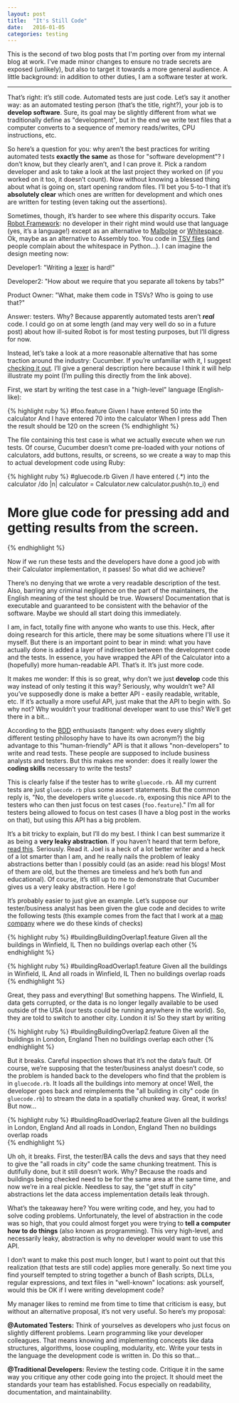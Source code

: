 ```yaml
---
layout: post
title:  "It's Still Code"
date:   2016-01-05
categories: testing
---
```


This is the second of two blog posts that I'm porting over from my internal blog at work.  I've made minor changes to ensure no trade secrets are exposed (unlikely), but also to target it towards a more general audience.  A little background: in addition to other duties, I am a software tester at work.

<hr>

That’s right: it’s still code.  Automated tests are just code.  Let’s say it another way: as an automated testing person (that’s the title, right?), your job is to **develop software**.  Sure, its goal may be slightly different from what we traditionally define as "development", but in the end we write text files that a computer converts to a sequence of memory reads/writes, CPU instructions, etc.

So here’s a question for you: why aren’t the best practices for writing automated tests **exactly the same** as those for "software development"?  I don’t know, but they clearly aren’t, and I can prove it.  Pick a random developer and ask to take a look at the last project they worked on (if you worked on it too, it doesn’t count).  Now without knowing a blessed thing about what is going on, start opening random files.  I’ll bet you 5-to-1 that it’s **absolutely clear** which ones are written for development and which ones are written for testing (even taking out the assertions).

Sometimes, though, it’s harder to see where this disparity occurs.  Take [Robot Framework](http://robotframework.org/): no developer in their right mind would use that language (yes, it’s a language!) except as an alternative to [Malbolge](https://en.wikipedia.org/wiki/Malbolge) or [Whitespace](https://en.wikipedia.org/wiki/Whitespace_(programming_language)).  Ok, maybe as an alternative to Assembly too.  You code in [TSV files](https://en.wikipedia.org/wiki/Tab-separated_values) (and people complain about the whitespace in Python…).  I can imagine the design meeting now:

Developer1: "Writing a [lexer](https://en.wikipedia.org/wiki/Lexical_analysis) is hard!"

Developer2: "How about we require that you separate all tokens by tabs?"

Product Owner: "What, make them code in TSVs?  Who is going to use that?"

Answer: testers.  Why?  Because apparently automated tests aren’t **_real_** code.  I could go on at some length (and may very well do so in a future post) about how ill-suited Robot is for most testing purposes, but I’ll digress for now.

Instead, let’s take a look at a more reasonable alternative that has some traction around the industry: Cucumber.  If you’re unfamiliar with it, I suggest [checking it out](https://cucumber.io/).  I’ll give a general description here because I think it will help illustrate my point (I’m pulling this directly from the link above).

First, we start by writing the test case in a "high-level" language (English-like):

{% highlight ruby %}
#foo.feature
Given I have entered 50 into the calculator
And I have entered 70 into the calculator
When I press add
Then the result should be 120 on the screen
{% endhighlight %}

The file containing this test case is what we actually execute when we run tests.  Of course, Cucumber doesn’t come pre-loaded with your notions of calculators, add buttons, results, or screens, so we create a way to map this to actual development code using Ruby:

{% highlight ruby %}
#gluecode.rb
Given /I have entered (.*) into the calculator /do |n|
  calculator = Calculator.new
  calculator.push(n.to_i)
end
# More glue code for pressing add and getting results from the screen.
{% endhighlight %}

Now if we run these tests and the developers have done a good job with their Calculator implementation, it passes!  So what did we achieve?

There’s no denying that we wrote a very readable description of the test.  Also, barring any criminal negligence on the part of the maintainers, the English meaning of the test should be true.  Wowsers!  Documentation that is executable and guaranteed to be consistent with the behavior of the software.  Maybe we should all start doing this immediately.

I am, in fact, totally fine with anyone who wants to use this.  Heck, after doing research for this article, there may be some situations where I'll use it myself.  But there is an important point to bear in mind: what you have actually done is added a layer of indirection between the development code and the tests.  In essence, you have wrapped the API of the Calculator into a (hopefully) more human-readable API.  That’s it.  It’s just more code.

It makes me wonder: If this is so great, why don’t we just **develop** code this way instead of only testing it this way?  Seriously, why wouldn’t we?  All you’ve supposedly done is make a better API - easily readable, writable, etc.  If it’s actually a more useful API, just make that the API to begin with.  So why not?  Why wouldn’t your traditional developer want to use this?  We’ll get there in a bit...

According to the [BDD](https://en.wikipedia.org/wiki/Behavior-driven_development) enthusiasts (tangent: why does every slightly different testing philosophy have to have its own acronym?) the big advantage to this "human-friendly" API is that it allows "non-developers" to write and read tests.  These people are supposed to include business analysts and testers.  But this makes me wonder: does it really lower the **coding skills** necessary to write the tests?

This is clearly false if the tester has to write `gluecode.rb`.  All my current tests are just `gluecode.rb` plus some assert statements.  But the common reply is, "No, the developers write `gluecode.rb`, exposing this nice API to the testers who can then just focus on test cases (`foo.feature`)."  I’m all for testers being allowed to focus on test cases (I have a blog post in the works on that), but using this API has a big problem.

It’s a bit tricky to explain, but I’ll do my best.  I think I can best summarize it as being a **very leaky abstraction**.  If you haven’t heard that term before, [read this](http://www.joelonsoftware.com/articles/LeakyAbstractions.html).  Seriously.  Read it.  Joel is a heck of a lot better writer and a heck of a lot smarter than I am, and he really nails the problem of leaky abstractions better than I possibly could (as an aside: read his blogs!  Most of them are old, but the themes are timeless and he’s both fun and educational).  Of course, it’s still up to me to demonstrate that Cucumber gives us a very leaky abstraction.  Here I go!

It’s probably easier to just give an example.  Let’s suppose our tester/business analyst has been given the glue code and decides to write the following tests (this example comes from the fact that I work at a [map company](https://here.com) where we do these kinds of checks)

{% highlight ruby %}
#buildingBuildingOverlap1.feature
Given all the buildings in Winfield, IL
Then no buildings overlap each other
{% endhighlight %}


{% highlight ruby %}
#buildingRoadOverlap1.feature
Given all the buildings in Winfield, IL
And all roads in Winfield, IL
Then no buildings overlap roads
{% endhighlight %}

Great, they pass and everything!  But something happens.  The Winfield, IL data gets corrupted, or the data is no longer legally available to be used outside of the USA (our tests could be running anywhere in the world).  So, they are told to switch to another city.  London it is!  So they start by writing

{% highlight ruby %}
#buildingBuildingOverlap2.feature
Given all the buildings in London, England
Then no buildings overlap each other
{% endhighlight %}

But it breaks.  Careful inspection shows that it’s not the data’s fault.  Of course, we’re supposing that the tester/business analyst doesn’t code, so the problem is handed back to the developers who find that the problem is in `gluecode.rb`.  It loads all the buildings into memory at once!  Well, the developer goes back and reimplements the "all building in city" code (in `gluecode.rb`) to stream the data in a spatially chunked way.  Great, it works!  But now…

{% highlight ruby %}
#buildingRoadOverlap2.feature
Given all the buildings in London, England
And all roads in London, England
Then no buildings overlap roads     
{% endhighlight %}

Uh oh, it breaks.  First, the tester/BA calls the devs and says that they need to give the "all roads in city" code the same chunking treatment.  This is dutifully done, but it still doesn’t work.  Why?  Because the roads and buildings being checked need to be for the same area at the same time, and now we’re in a real pickle.  Needless to say, the "get stuff in city" abstractions let the data access implementation details leak through.

What’s the takeaway here?  You were writing code, and hey, you had to solve coding problems.  Unfortunately, the level of abstraction in the code was so high, that you could almost forget you were trying to **tell a computer how to do things** (also known as programming).  This very high-level, and necessarily leaky, abstraction is why no developer would want to use this API.

I don’t want to make this post much longer, but I want to point out that this realization (that tests are still code) applies more generally.  So next time you find yourself tempted to string together a bunch of Bash scripts, DLLs, regular expressions, and text files in "well-known" locations: ask yourself, would this be OK if I were writing development code?

My manager likes to remind me from time to time that criticism is easy, but without an alternative proposal, it’s not very useful.  So here’s my proposal:

**@Automated Testers:** Think of yourselves as developers who just focus on slightly different problems.  Learn programming like your developer colleagues.  That means knowing and implementing concepts like data structures, algorithms, loose coupling, modularity, etc.  Write your tests in the language the development code is written in.  Do this so that...

**@Traditional Developers:** Review the testing code.  Critique it in the same way you critique any other code going into the project.  It should meet the standards your team has established.  Focus especially on readability, documentation, and maintainability.
